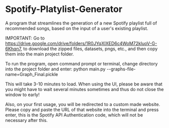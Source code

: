 # Spotify-Platylist-Generator
A program that streamlines the generation of a new Spotify playlist full of recommended songs, based on the input of a user's existing playlist.

IMPORTANT:
Go to https://drive.google.com/drive/folders/1R0JYqXIXED6c4WoM72kluoV-G-6Khqn7, to download the zipped files, datasets, pngs, etc., and then copy them into the main project folder.


To run the program, open command prompt or terminal, change directory into the project folder and enter:
python main.py --graphs-file-name=Graph_Final.pickle

This will take 3-10 minutes to load.
When using the UI, please be aware that you might have to wait several minutes sometimes and thus do not close the window to early!

Also, on your first usage, you will be redirected to a custom made website. Please copy and paste the URL of that website into the terminal and press enter, this is the Spotify API Authentication code, which will not be necessary after this.
